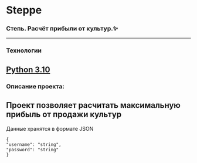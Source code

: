 # Steppe

### Степь. Расчёт прибыли от культур.✨
-------------------------------------
### Технологии
**[Python 3.10](https://www.python.org/)**
-----------------------------------------
### Описание проекта:
Проект позволяет расчитать максимальную прибыль от продажи культур
---------------------------
Данные хранятся в формате JSON
```
{
"username": "string",
"password": "string"
}

```
